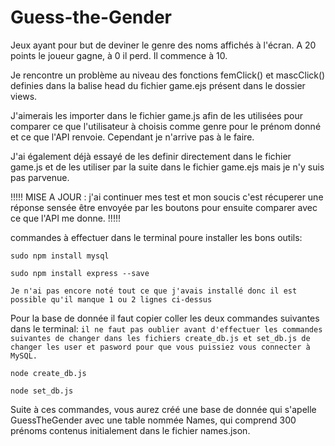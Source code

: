 # Guess-the-Gender
Jeux ayant pour but de deviner le genre des noms affichés à l'écran. A 20 points le joueur gagne, à 0 il perd. Il commence à 10.


Je rencontre un problème au niveau des fonctions femClick() et mascClick() definies dans la balise head du fichier game.ejs présent dans le dossier views.

J'aimerais les importer dans le fichier game.js afin de les utilisées pour comparer ce que l'utilisateur à choisis comme genre pour le prénom donné et ce que l'API renvoie. Cependant je n'arrive pas à le faire.

J'ai également déjà essayé de les definir directement dans le fichier game.js et de les utiliser par la suite dans le fichier game.ejs mais je n'y suis pas parvenue.



!!!!! MISE A JOUR : j'ai continuer mes test et mon soucis c'est récuperer une réponse sensée être envoyée par les boutons pour ensuite comparer avec ce que l'API me donne. !!!!!




commandes à effectuer dans le terminal poure installer les bons outils:
```
sudo npm install mysql

sudo npm install express --save
```

`Je n'ai pas encore noté tout ce que j'avais installé donc il est possible qu'il manque 1 ou 2 lignes ci-dessus`

Pour la base de donnée il faut copier coller les deux commandes suivantes dans le terminal:
`il ne faut pas oublier avant d'effectuer les commandes suivantes de changer dans les fichiers create_db.js et set_db.js de changer les user et pasword pour que vous puissiez vous connecter à MySQL. `

```
node create_db.js

node set_db.js
```

Suite à ces commandes, vous aurez créé une base de donnée qui s'apelle GuessTheGender avec une table nommée Names, qui comprend 300 prénoms contenus initialement dans le fichier names.json.
